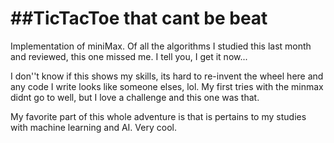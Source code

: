##TicTacToe that cant be beat
===============================

Implementation of miniMax. Of all the algorithms I studied this last month
and reviewed, this one missed me. I tell you, I get it now...

I don''t know if this shows my skills, its hard to re-invent the wheel here
and any code I write looks like someone elses, lol. My first tries with the 
minmax didnt go to well, but I love a challenge and this one was that.

My favorite part of this whole adventure is that is pertains to my studies
with machine learning and AI. Very cool.

